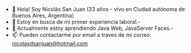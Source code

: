 - 👋 Hola! Soy Nicolás San Juan (33 años - vivo en Ciudad autónoma de Buenos Aires, Argentina)
- 👀 Estoy en busca de mi primer experiencia laboral.-
- 🌱 Actualmente estoy aprendiendo Java Web, JavaServer Faces.-
- 📫 Pueden contactarme por email a traves de mi correo: nicolasdsanjuan@hotmail.com
